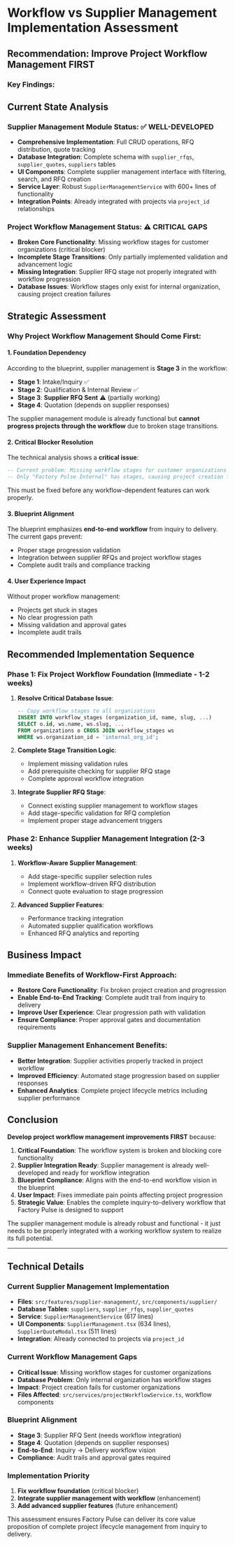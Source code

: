 # Workflow vs Supplier Management Implementation Assessment

## **Recommendation: Improve Project Workflow Management FIRST**

### **Key Findings:**

## **Current State Analysis**

### **Supplier Management Module Status: ✅ WELL-DEVELOPED**
- **Comprehensive Implementation**: Full CRUD operations, RFQ distribution, quote tracking
- **Database Integration**: Complete schema with `supplier_rfqs`, `supplier_quotes`, `suppliers` tables
- **UI Components**: Complete supplier management interface with filtering, search, and RFQ creation
- **Service Layer**: Robust `SupplierManagementService` with 600+ lines of functionality
- **Integration Points**: Already integrated with projects via `project_id` relationships

### **Project Workflow Management Status: ⚠️ CRITICAL GAPS**
- **Broken Core Functionality**: Missing workflow stages for customer organizations (critical blocker)
- **Incomplete Stage Transitions**: Only partially implemented validation and advancement logic
- **Missing Integration**: Supplier RFQ stage not properly integrated with workflow progression
- **Database Issues**: Workflow stages only exist for internal organization, causing project creation failures

## **Strategic Assessment**

### **Why Project Workflow Management Should Come First:**

#### **1. Foundation Dependency**
According to the blueprint, supplier management is **Stage 3** in the workflow:
- **Stage 1**: Intake/Inquiry ✅ 
- **Stage 2**: Qualification & Internal Review ✅
- **Stage 3**: **Supplier RFQ Sent** ⚠️ (partially working)
- **Stage 4**: Quotation (depends on supplier responses)

The supplier management module is already functional but **cannot progress projects through the workflow** due to broken stage transitions.

#### **2. Critical Blocker Resolution**
The technical analysis shows a **critical issue**:
```sql
-- Current problem: Missing workflow stages for customer organizations
-- Only "Factory Pulse Internal" has stages, causing project creation failures
```

This must be fixed before any workflow-dependent features can work properly.

#### **3. Blueprint Alignment**
The blueprint emphasizes **end-to-end workflow** from inquiry to delivery. The current gaps prevent:
- Proper stage progression validation
- Integration between supplier RFQs and project workflow stages
- Complete audit trails and compliance tracking

#### **4. User Experience Impact**
Without proper workflow management:
- Projects get stuck in stages
- No clear progression path
- Missing validation and approval gates
- Incomplete audit trails

## **Recommended Implementation Sequence**

### **Phase 1: Fix Project Workflow Foundation (Immediate - 1-2 weeks)**
1. **Resolve Critical Database Issue**:
   ```sql
   -- Copy workflow stages to all organizations
   INSERT INTO workflow_stages (organization_id, name, slug, ...)
   SELECT o.id, ws.name, ws.slug, ...
   FROM organizations o CROSS JOIN workflow_stages ws
   WHERE ws.organization_id = 'internal_org_id';
   ```

2. **Complete Stage Transition Logic**:
   - Implement missing validation rules
   - Add prerequisite checking for supplier RFQ stage
   - Complete approval workflow integration

3. **Integrate Supplier RFQ Stage**:
   - Connect existing supplier management to workflow stages
   - Add stage-specific validation for RFQ completion
   - Implement proper stage advancement triggers

### **Phase 2: Enhance Supplier Management Integration (2-3 weeks)**
1. **Workflow-Aware Supplier Management**:
   - Add stage-specific supplier selection rules
   - Implement workflow-driven RFQ distribution
   - Connect quote evaluation to stage progression

2. **Advanced Supplier Features**:
   - Performance tracking integration
   - Automated supplier qualification workflows
   - Enhanced RFQ analytics and reporting

## **Business Impact**

### **Immediate Benefits of Workflow-First Approach**:
- **Restore Core Functionality**: Fix broken project creation and progression
- **Enable End-to-End Tracking**: Complete audit trail from inquiry to delivery
- **Improve User Experience**: Clear progression path with validation
- **Ensure Compliance**: Proper approval gates and documentation requirements

### **Supplier Management Enhancement Benefits**:
- **Better Integration**: Supplier activities properly tracked in project workflow
- **Improved Efficiency**: Automated stage progression based on supplier responses
- **Enhanced Analytics**: Complete project lifecycle metrics including supplier performance

## **Conclusion**

**Develop project workflow management improvements FIRST** because:

1. **Critical Foundation**: The workflow system is broken and blocking core functionality
2. **Supplier Integration Ready**: Supplier management is already well-developed and ready for workflow integration
3. **Blueprint Compliance**: Aligns with the end-to-end workflow vision in the blueprint
4. **User Impact**: Fixes immediate pain points affecting project progression
5. **Strategic Value**: Enables the complete inquiry-to-delivery workflow that Factory Pulse is designed to support

The supplier management module is already robust and functional - it just needs to be properly integrated with a working workflow system to realize its full potential.

---

## **Technical Details**

### **Current Supplier Management Implementation**
- **Files**: `src/features/supplier-management/`, `src/components/supplier/`
- **Database Tables**: `suppliers`, `supplier_rfqs`, `supplier_quotes`
- **Service**: `SupplierManagementService` (617 lines)
- **UI Components**: `SupplierManagement.tsx` (634 lines), `SupplierQuoteModal.tsx` (511 lines)
- **Integration**: Already connected to projects via `project_id`

### **Current Workflow Management Gaps**
- **Critical Issue**: Missing workflow stages for customer organizations
- **Database Problem**: Only internal organization has workflow stages
- **Impact**: Project creation fails for customer organizations
- **Files Affected**: `src/services/projectWorkflowService.ts`, workflow components

### **Blueprint Alignment**
- **Stage 3**: Supplier RFQ Sent (needs workflow integration)
- **Stage 4**: Quotation (depends on supplier responses)
- **End-to-End**: Inquiry → Delivery workflow vision
- **Compliance**: Audit trails and approval gates required

### **Implementation Priority**
1. **Fix workflow foundation** (critical blocker)
2. **Integrate supplier management with workflow** (enhancement)
3. **Add advanced supplier features** (future enhancement)

This assessment ensures Factory Pulse can deliver its core value proposition of complete project lifecycle management from inquiry to delivery.


